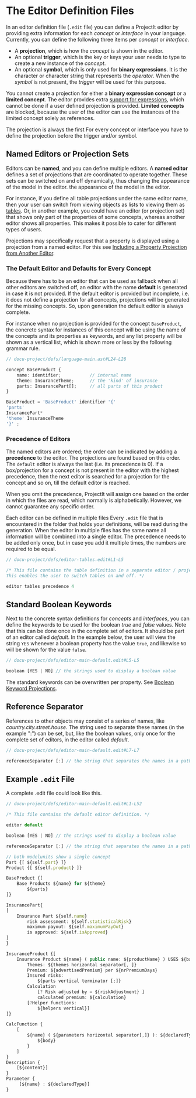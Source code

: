 <script>
    import Note from "../../../../lib/notes/Note.svelte";
     let self;
</script>

# The Editor Definition Files
In an editor definition file (`.edit` file) you can define a ProjectIt editor by providing extra information
for each *concept* or *interface* in your language. Currently, you can define the following three items per
*concept* or *interface*.

*	A **projection**, which is how the *concept* is shown in the editor.
*	An optional **trigger**, which is the key or keys your user needs to type to create a 
     new instance of the *concept*.
*	An optional **symbol**, which is only used for **binary expressions**. It is the character or 
     character string that represents the *operator*. When the *symbol* is not present, 
     the *trigger* will be used for this purpose.

You cannot create a projection for either a **binary expression concept** or a **limited concept**.
The editor provides extra [support for expressions](/010_Intro/010_Projectional_Editing#expressions), which
cannot be done if a user defined projection is provided. **Limited concepts** are blocked, because the user of the editor
can use the instances of the limited concept solely as references.

<Note>
<svelte:fragment slot="header"> The projection is always the first </svelte:fragment>
<svelte:fragment slot="content">
For every concept or interface you have to define the projection before the trigger and/or symbol.  
</svelte:fragment>
</Note>

     
## Named Editors or Projection Sets
Editors can be **named**, and you can define multiple editors. A **named editor**
defines a set of projections that are coordinated to operate together.
These sets can be switched on and off dynamically, thus changing 
the appearance of the model in the editor. 
the appearance of the model in the editor. 

For instance, if you define all table projections under the same editor name,
then your user can switch from viewing objects as lists to viewing them 
as [tables](/030_Developing_a_Language/020_Definition_Level/010_Editor_Definition/020_Projections#tables).
Or, in another example, you could have an editor (or projection set) that shows only part of the properties of some
concepts, whereas another editor shows all properties. This makes it possible to cater for different types of users.

Projections may specifically request that a property is displayed using a projection from a named editor.
For this see [Including a Property Projection from Another Editor](/030_Developing_a_Language/020_Definition_Level/010_Editor_Definition/020_Projections#named_projection).

### The Default Editor and Defaults for Every Concept
Because there has to be an editor that can be used as fallback when all other editors are switched off, an 
editor with the name **default** is generated in case it is not provided. If the default editor is provided but incomplete,
i.e. it does not define a projection for all concepts, 
projections will be generated for the missing concepts. So, upon generation the default editor is always complete.

For instance when no projection is provided for the concept `BaseProduct`, the concrete syntax for instances of this concept
will be using the name of the concepts and its properties as keywords, and any list property will be shown as a vertical list, 
which is shown more or less by the following grammar rule.

```ts
// docu-project/defs/language-main.ast#L24-L28

concept BaseProduct {
    name: identifier;           // internal name
    theme: InsuranceTheme;      // the 'kind' of insurance
    parts: InsurancePart[];     // all parts of this product
}
```

```ts
BaseProduct = 'BaseProduct' identifier '{'
'parts'
InsurancePart*
'theme' InsuranceTheme
'}' ;
```

### <a name="ordering"></a> Precedence of Editors
The named editors are ordered; the order can be indicated by adding a **precedence** to the editor. The
projections are found based on this order. The `default` editor is always the last (i.e. its precedence is 0).
If a box/projection for a concept is not present in the editor with the highest precedence,
then the next editor is searched for a projection for the concept and so on, till the default editor is reached.

When you omit the precedence, ProjectIt will assign one based on the order in which the files are read,
which normally is alphabetically. However, we cannot guarantee any specific order.

<Note>
<svelte:fragment slot="header"> Each editor can be defined in multiple files </svelte:fragment>
<svelte:fragment slot="content">
Every <code>.edit</code> file that is encountered in the folder that holds your definitions, will be read during the generation.
When the editor in multiple files has the same name all information will be combined into a single editor. 
The precedence needs to be added only once, but in case you add it multiple times, the numbers are required to be equal.
</svelte:fragment>
</Note>

```ts
// docu-project/defs/editor-tables.edit#L1-L5

/* This file contains the table definition in a separate editor / projection group.
This enables the user to switch tables on and off. */

editor tables precedence 4

```  

## Standard Boolean Keywords

Next to the concrete syntax definitions for *concepts* and *interfaces*, you can define the keywords to be used for 
the boolean *true* and *false* values. Note that this can be done once in the complete set of editors. It should be 
part of an editor called *default*. In the example below, the user will view the string `YES` whenever a boolean 
property has the value `true`, and likewise `NO` will be shown for the value `false`.

```ts
// docu-project/defs/editor-main-default.edit#L5-L5

boolean [YES | NO] // the strings used to display a boolean value
```  

The standard keywords can be overwritten per property. 
See [Boolean Keyword Projections](/030_Developing_a_Language/020_Definition_Level/010_Editor_Definition/020_Projections#booleans).

## Reference Separator

References to other objects may consist of a series of names, like *country.city.street.house*. The string used to separate 
these names (in the example ":") can be set, but, like the boolean values, only once for the complete set of editors, 
in the editor called *default*.

```ts
// docu-project/defs/editor-main-default.edit#L7-L7

referenceSeparator [:] // the string that separates the names in a path name, e.g. pack1:cls3:part
```  

## Example `.edit` File

A complete .edit file could look like this.

```ts
// docu-project/defs/editor-main-default.edit#L1-L52

/* This file contains the default editor definition. */

editor default

boolean [YES | NO] // the strings used to display a boolean value

referenceSeparator [:] // the string that separates the names in a path name, e.g. pack1:cls3:part

// both modelunits show a single concept
Part {[ ${self.part} ]}
Product {[ ${self.product} ]}

BaseProduct {[
    Base Products ${name} for ${theme}
        ${parts}
]}

InsurancePart{
[
    Insurance Part ${self.name}
        risk assessment: ${self.statisticalRisk}
        maximum payout: ${self.maximumPayOut}
        is approved: ${self.isApproved}
]
}

InsuranceProduct {[
    Insurance Product ${name} ( public name: ${productName} ) USES ${basedOn horizontal separator[, ]}
        Themes: ${themes horizontal separator[, ]}
        Premium: ${advertisedPremium} per ${nrPremiumDays}
        Insured risks:
            ${parts vertical terminator [;]}
        Calculation
            [? Risk adjusted by = ${riskAdjustment} ]
            calculated premium: ${calculation}
        [?Helper functions:
            ${helpers vertical}]
]}

CalcFunction {
    [
        ${name} ( ${parameters horizontal separator[,]} ): ${declaredType} {
            ${body}
        }
    ]
}
Description {
    [${content}]
}
Parameter {
     [${name} : ${declaredType}]
}
``` 
